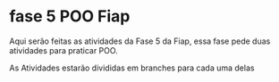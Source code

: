 # fase 5 POO Fiap
 Aqui serão feitas as atividades da Fase 5 da Fiap, essa fase pede duas atividades para praticar POO.

 As Atividades estarão divididas em branches para cada uma delas
